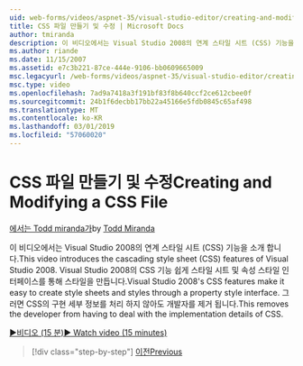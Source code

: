 ```yaml
---
uid: web-forms/videos/aspnet-35/visual-studio-editor/creating-and-modifying-a-css-file
title: CSS 파일 만들기 및 수정 | Microsoft Docs
author: tmiranda
description: 이 비디오에서는 Visual Studio 2008의 연계 스타일 시트 (CSS) 기능을 소개 합니다. Visual Studio 2008의 CSS 기능 쉽게 스타일 시트를 만들려면는 중...
ms.author: riande
ms.date: 11/15/2007
ms.assetid: e7c3b221-87ce-444e-9106-bb0609665009
msc.legacyurl: /web-forms/videos/aspnet-35/visual-studio-editor/creating-and-modifying-a-css-file
msc.type: video
ms.openlocfilehash: 7ad9a7418a3f191bf83f8b640ccf2ce612cbee0f
ms.sourcegitcommit: 24b1f6decbb17bb22a45166e5fdb0845c65af498
ms.translationtype: MT
ms.contentlocale: ko-KR
ms.lasthandoff: 03/01/2019
ms.locfileid: "57060020"
---
```

<a name="creating-and-modifying-a-css-file"></a><span data-ttu-id="a7a9a-104">CSS 파일 만들기 및 수정</span><span class="sxs-lookup"><span data-stu-id="a7a9a-104">Creating and Modifying a CSS File</span></span>
====================
<span data-ttu-id="a7a9a-105">[에서는 Todd miranda가](https://github.com/tmiranda)</span><span class="sxs-lookup"><span data-stu-id="a7a9a-105">by [Todd Miranda](https://github.com/tmiranda)</span></span>

<span data-ttu-id="a7a9a-106">이 비디오에서는 Visual Studio 2008의 연계 스타일 시트 (CSS) 기능을 소개 합니다.</span><span class="sxs-lookup"><span data-stu-id="a7a9a-106">This video introduces the cascading style sheet (CSS) features of Visual Studio 2008.</span></span> <span data-ttu-id="a7a9a-107">Visual Studio 2008의 CSS 기능 쉽게 스타일 시트 및 속성 스타일 인터페이스를 통해 스타일을 만듭니다.</span><span class="sxs-lookup"><span data-stu-id="a7a9a-107">Visual Studio 2008's CSS features make it easy to create style sheets and styles through a property style interface.</span></span> <span data-ttu-id="a7a9a-108">그러면 CSS의 구현 세부 정보를 처리 하지 않아도 개발자를 제거 됩니다.</span><span class="sxs-lookup"><span data-stu-id="a7a9a-108">This removes the developer from having to deal with the implementation details of CSS.</span></span>

[<span data-ttu-id="a7a9a-109">&#9654;비디오 (15 분)</span><span class="sxs-lookup"><span data-stu-id="a7a9a-109">&#9654; Watch video (15 minutes)</span></span>](https://channel9.msdn.com/Blogs/ASP-NET-Site-Videos/creating-and-modifying-a-css-file)

> [!div class="step-by-step"]
> [<span data-ttu-id="a7a9a-110">이전</span><span class="sxs-lookup"><span data-stu-id="a7a9a-110">Previous</span></span>](quick-tour-of-the-visual-studio-2008-integrated-development-environment.md)
